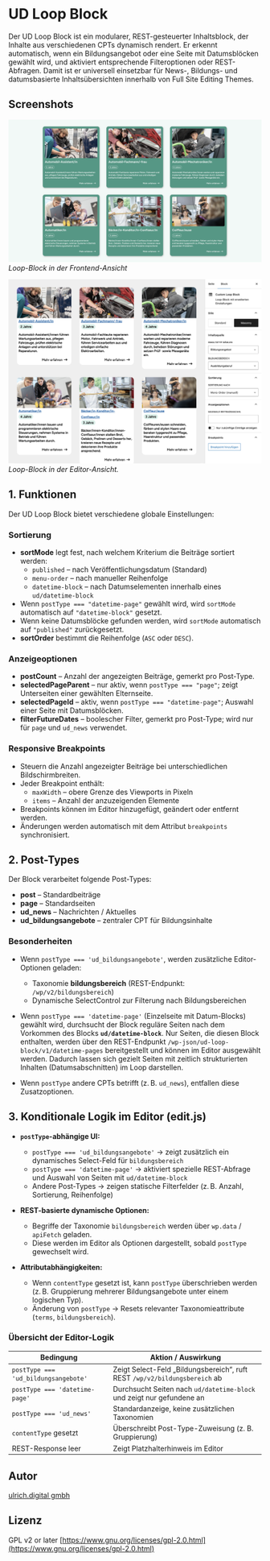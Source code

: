 # UD Loop Block

Der UD Loop Block ist ein modularer, REST-gesteuerter Inhaltsblock, der Inhalte aus verschiedenen CPTs dynamisch rendert.
Er erkennt automatisch, wenn ein Bildungsangebot oder eine Seite mit Datumsblöcken gewählt wird, und aktiviert entsprechende Filteroptionen oder REST-Abfragen.
Damit ist er universell einsetzbar für News-, Bildungs- und datumsbasierte Inhaltsübersichten innerhalb von Full Site Editing Themes.



## Screenshots

![Wellen Grafik – Frontend-Ansicht](./assets/ud-loop-block.png)
*Loop-Block in der Frontend-Ansicht*

![ Editor-Ansicht](./assets/editor-view_02.png)
*Loop-Block in der Editor-Ansicht.*



## 1. Funktionen

Der UD Loop Block bietet verschiedene globale Einstellungen:

### Sortierung
- **sortMode** legt fest, nach welchem Kriterium die Beiträge sortiert werden:
  - `published` – nach Veröffentlichungsdatum (Standard)
  - `menu-order` – nach manueller Reihenfolge
  - `datetime-block` – nach Datumselementen innerhalb eines `ud/datetime-block`
- Wenn `postType === "datetime-page"` gewählt wird, wird `sortMode` automatisch auf `"datetime-block"` gesetzt.
- Wenn keine Datumsblöcke gefunden werden, wird `sortMode` automatisch auf `"published"` zurückgesetzt.
- **sortOrder** bestimmt die Reihenfolge (`ASC` oder `DESC`).

### Anzeigeoptionen
- **postCount** – Anzahl der angezeigten Beiträge, gemerkt pro Post-Type.
- **selectedPageParent** – nur aktiv, wenn `postType === "page"`; zeigt Unterseiten einer gewählten Elternseite.
- **selectedPageId** – aktiv, wenn `postType === "datetime-page"`; Auswahl einer Seite mit Datumsblöcken.
- **filterFutureDates** – boolescher Filter, gemerkt pro Post-Type; wird nur für `page` und `ud_news` verwendet.

### Responsive Breakpoints
- Steuern die Anzahl angezeigter Beiträge bei unterschiedlichen Bildschirmbreiten.
- Jeder Breakpoint enthält:
  - `maxWidth` – obere Grenze des Viewports in Pixeln
  - `items` – Anzahl der anzuzeigenden Elemente
- Breakpoints können im Editor hinzugefügt, geändert oder entfernt werden.
- Änderungen werden automatisch mit dem Attribut `breakpoints` synchronisiert.



## 2. Post-Types

Der Block verarbeitet folgende Post-Types:

* **post** – Standardbeiträge
* **page** – Standardseiten
* **ud_news** – Nachrichten / Aktuelles
* **ud_bildungsangebote** – zentraler CPT für Bildungsinhalte

### Besonderheiten

* Wenn `postType === 'ud_bildungsangebote'`, werden zusätzliche Editor-Optionen geladen:

  * Taxonomie **bildungsbereich** (REST-Endpunkt: `/wp/v2/bildungsbereich`)
  * Dynamische SelectControl zur Filterung nach Bildungsbereichen

* Wenn `postType === 'datetime-page'` (Einzelseite mit Datum-Blocks) gewählt wird,
  durchsucht der Block reguläre Seiten nach dem Vorkommen des Blocks **`ud/datetime-block`**.
  Nur Seiten, die diesen Block enthalten, werden über den REST-Endpunkt
  `/wp-json/ud-loop-block/v1/datetime-pages` bereitgestellt und können im Editor ausgewählt werden.
  Dadurch lassen sich gezielt Seiten mit zeitlich strukturierten Inhalten (Datumsabschnitten) im Loop darstellen.

* Wenn `postType` andere CPTs betrifft (z. B. `ud_news`), entfallen diese Zusatzoptionen.




## 3. Konditionale Logik im Editor (edit.js)

* **`postType`-abhängige UI:**

  * `postType === 'ud_bildungsangebote'` → zeigt zusätzlich ein dynamisches Select-Feld für `bildungsbereich`
  * `postType === 'datetime-page'` → aktiviert spezielle REST-Abfrage und Auswahl von Seiten mit `ud/datetime-block`
  * Andere Post-Types → zeigen statische Filterfelder (z. B. Anzahl, Sortierung, Reihenfolge)

* **REST-basierte dynamische Optionen:**

  * Begriffe der Taxonomie `bildungsbereich` werden über `wp.data` / `apiFetch` geladen.
  * Diese werden im Editor als Optionen dargestellt, sobald `postType` gewechselt wird.

* **Attributabhängigkeiten:**

  * Wenn `contentType` gesetzt ist, kann `postType` überschrieben werden (z. B. Gruppierung mehrerer Bildungsangebote unter einem logischen Typ).
  * Änderung von `postType` → Resets relevanter Taxonomieattribute (`terms`, `bildungsbereich`).



### Übersicht der Editor-Logik


| Bedingung                            | Aktion / Auswirkung                                                        |
|--------------------------------------|----------------------------------------------------------------------------|
| `postType === 'ud_bildungsangebote'` | Zeigt Select-Feld „Bildungsbereich“, ruft REST `/wp/v2/bildungsbereich` ab |
| `postType === 'datetime-page'`       | Durchsucht Seiten nach `ud/datetime-block` und zeigt nur gefundene an      |
| `postType === 'ud_news'`             | Standardanzeige, keine zusätzlichen Taxonomien                             |
| `contentType` gesetzt                | Überschreibt Post-Type-Zuweisung (z. B. Gruppierung)                       |
| REST-Response leer                   | Zeigt Platzhalterhinweis im Editor                                         |










## Autor

[ulrich.digital gmbh](https://ulrich.digital)


## Lizenz

GPL v2 or later
[https://www.gnu.org/licenses/gpl-2.0.html](https://www.gnu.org/licenses/gpl-2.0.html)



